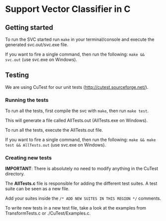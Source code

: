 # Support Vector Classifier in C

## Getting started
To run the SVC started run `make` in your terminal/console and execute the generated svc.out/svc.exe file.

If you want to fire a single command, then run the following: `make && svc.out` (use svc.exe on Windows).

## Testing
We are using CuTest for our unit tests (http://cutest.sourceforge.net/).

### Running the tests
To run all the tests, first compile the svc with `make`, then run `make test`. 

This will generate a file called AllTests.out (AllTests.exe on Windows).

To run all the tests, execute the AllTests.out file.

If you want to fire a single command, then run the following: `make && make test && AllTests.out` (use svc.exe on Windows).

### Creating new tests
**IMPORTANT**: There is absolutely no need to modify anything in the CuTest directory.

The **AllTests.c** file is responsible for adding the different test suites. A test suite can be seen as a new file.

Add your suites inside the `/* ADD NEW SUITES IN THIS REGION */` comments.

To write new tests in a new test file, take a look at the examples from TransformTests.c or ./CuTest/Examples.c.